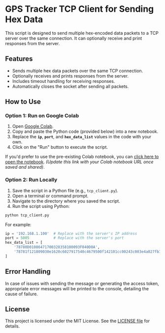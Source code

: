 # GPS Tracker TCP Client for Sending Hex Data

This script is designed to send multiple hex-encoded data packets to a TCP server over the same connection. It can optionally receive and print responses from the server.

## Features

- Sends multiple hex data packets over the same TCP connection.
- Optionally receives and prints responses from the server.
- Includes timeout handling for receiving responses.
- Automatically closes the socket after sending all packets.

## How to Use

### Option 1: Run on Google Colab

1. Open [Google Colab](https://colab.research.google.com/).
2. Copy and paste the Python code (provided below) into a new notebook.
3. Replace the **`ip`**, **`port`**, and **`hex_data_list`** values in the code with your own.
4. Click on the "Run" button to execute the script.

If you'd prefer to use the pre-existing Colab notebook, you can [click here to open the notebook](https://colab.research.google.com/drive/1-lxmNV8_j7CabMejA8QAkFrjJ4GSurdx). *(Update this link with your Colab notebook URL once saved and shared)*.

### Option 2: Run Locally

1. Save the script in a Python file (e.g., `tcp_client.py`).
2. Open a terminal or command prompt.
3. Navigate to the directory where you saved the script.
4. Run the script using Python:

```bash
python tcp_client.py
```

For example:

```python
ip = '192.168.1.100'  # Replace with the server's IP address
port = 5005           # Replace with the server's port
hex_data_list = [
    '78780D01086471700328358100093F040D0A',
    '78781f121809030e1620c6027917540c4679500f142101cc00243c003e4a027fb7ac0d0a'
]

```

## Error Handling
In case of issues with sending the message or generating the access token, appropriate error messages will be printed to the console, detailing the cause of failure.

## License
This project is licensed under the MIT License. See the [LICENSE file](https://github.com/ksaurabh4/gps-tracker-tcp-client-multi-packet-sender/blob/main/LICENSE) for details.


